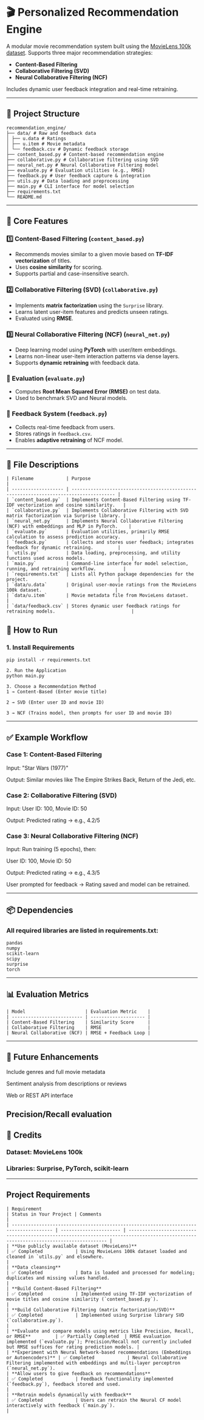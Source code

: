 # 🎬 Personalized Recommendation Engine

A modular movie recommendation system built using the [MovieLens 100k dataset](https://grouplens.org/datasets/movielens/). Supports three major recommendation strategies:

- **Content-Based Filtering**
- **Collaborative Filtering (SVD)**
- **Neural Collaborative Filtering (NCF)**

Includes dynamic user feedback integration and real-time retraining.

---

## 📁 Project Structure

```
recommendation_engine/
├── data/ # Raw and feedback data
│ ├── u.data # Ratings
│ ├── u.item # Movie metadata
│ └── feedback.csv # Dynamic feedback storage
├── content_based.py # Content-based recommendation engine
├── collaborative.py # Collaborative filtering using SVD
├── neural_net.py # Neural Collaborative Filtering model
├── evaluate.py # Evaluation utilities (e.g., RMSE)
├── feedback.py # User feedback capture & integration
├── utils.py # Data loading and preprocessing
├── main.py # CLI interface for model selection
├── requirements.txt
└── README.md
```

---

## 🧠 Core Features

### 1️⃣ Content-Based Filtering (`content_based.py`)
- Recommends movies similar to a given movie based on **TF-IDF vectorization** of titles.
- Uses **cosine similarity** for scoring.
- Supports partial and case-insensitive search.

### 2️⃣ Collaborative Filtering (SVD) (`collaborative.py`)
- Implements **matrix factorization** using the `Surprise` library.
- Learns latent user-item features and predicts unseen ratings.
- Evaluated using **RMSE**.

### 3️⃣ Neural Collaborative Filtering (NCF) (`neural_net.py`)
- Deep learning model using **PyTorch** with user/item embeddings.
- Learns non-linear user-item interaction patterns via dense layers.
- Supports **dynamic retraining** with feedback data.

### 🧪 Evaluation (`evaluate.py`)
- Computes **Root Mean Squared Error (RMSE)** on test data.
- Used to benchmark SVD and Neural models.

### 💬 Feedback System (`feedback.py`)
- Collects real-time feedback from users.
- Stores ratings in `feedback.csv`.
- Enables **adaptive retraining** of NCF model.

---

## 📂 File Descriptions
```
| Filename            | Purpose                                                                                |
| ------------------- | -------------------------------------------------------------------------------------- |
| `content_based.py`  | Implements Content-Based Filtering using TF-IDF vectorization and cosine similarity.   |
| `collaborative.py`  | Implements Collaborative Filtering with SVD matrix factorization via Surprise library. |
| `neural_net.py`     | Implements Neural Collaborative Filtering (NCF) with embeddings and MLP in PyTorch.    |
| `evaluate.py`       | Evaluation utilities, primarily RMSE calculation to assess prediction accuracy.        |
| `feedback.py`       | Collects and stores user feedback; integrates feedback for dynamic retraining.         |
| `utils.py`          | Data loading, preprocessing, and utility functions used across models.                 |
| `main.py`           | Command-line interface for model selection, running, and retraining workflow.          |
| `requirements.txt`  | Lists all Python package dependencies for the project.                                 |
| `data/u.data`       | Original user-movie ratings from the MovieLens 100k dataset.                           |
| `data/u.item`       | Movie metadata file from MovieLens dataset.                                            |
| `data/feedback.csv` | Stores dynamic user feedback ratings for retraining models.                            |
```

## 🚀 How to Run

### 1. Install Requirements
```
pip install -r requirements.txt

2. Run the Application
python main.py

3. Choose a Recommendation Method
1 → Content-Based (Enter movie title)

2 → SVD (Enter user ID and movie ID)

3 → NCF (Trains model, then prompts for user ID and movie ID)
```
---

## ✅ Example Workflow
### Case 1: Content-Based Filtering
Input: "Star Wars (1977)"

Output: Similar movies like The Empire Strikes Back, Return of the Jedi, etc.

### Case 2: Collaborative Filtering (SVD)
Input: User ID: 100, Movie ID: 50

Output: Predicted rating → e.g., 4.2/5

### Case 3: Neural Collaborative Filtering (NCF)
Input: Run training (5 epochs), then:

User ID: 100, Movie ID: 50

Output: Predicted rating → e.g., 4.3/5

User prompted for feedback → Rating saved and model can be retrained.

---

## 📦 Dependencies
### All required libraries are listed in requirements.txt:
```
pandas
numpy
scikit-learn
scipy
surprise
torch
```
---

## 📊 Evaluation Metrics
```
| Model                      | Evaluation Metric    |
| -------------------------- | -------------------- |
| Content-Based Filtering    | Similarity Score     |
| Collaborative Filtering    | RMSE                 |
| Neural Collaborative (NCF) | RMSE + Feedback Loop |
```
---

## 🧠 Future Enhancements
Include genres and full movie metadata

Sentiment analysis from descriptions or reviews

Web or REST API interface

Precision/Recall evaluation
---

## 📌 Credits
### Dataset: MovieLens 100k

### Libraries: Surprise, PyTorch, scikit-learn

---

## Project Requirements

```
| Requirement                                                                           | Status in Your Project | Comments                                                                                                                             |
| ------------------------------------------------------------------------------------- | ---------------------- | ------------------------------------------------------------------------------------------------------------------------------------ |
| **Use publicly available dataset (MovieLens)**                                        | ✅ Completed            | Using MovieLens 100k dataset loaded and cleaned in `utils.py` and elsewhere.                                                         |
| **Data cleansing**                                                                    | ✅ Completed            | Data is loaded and processed for modeling; duplicates and missing values handled.                                                    |
| **Build Content-Based Filtering**                                                     | ✅ Completed            | Implemented using TF-IDF vectorization of movie titles and cosine similarity (`content_based.py`).                                   |
| **Build Collaborative Filtering (matrix factorization/SVD)**                          | ✅ Completed            | Implemented using Surprise library SVD (`collaborative.py`).                                                                         |
| **Evaluate and compare models using metrics like Precision, Recall, or RMSE**         | ✅ Partially Completed  | RMSE evaluation implemented (`evaluate.py`); Precision/Recall not currently included but RMSE suffices for rating prediction models. |
| **Experiment with Neural Network-based recommendations (Embeddings or Autoencoders)** | ✅ Completed            | Neural Collaborative Filtering implemented with embeddings and multi-layer perceptron (`neural_net.py`).                             |
| **Allow users to give feedback on recommendations**                                   | ✅ Completed            | Feedback functionality implemented (`feedback.py`), feedback stored and used.                                                        |
| **Retrain models dynamically with feedback**                                          | ✅ Completed            | Users can retrain the Neural CF model interactively with feedback (`main.py`).                                                       |
```